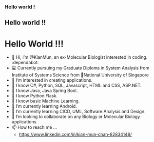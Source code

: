### Hello world !
## Hello world !!
# Hello World !!!
- 👋 Hi, I’m @KianMun, an ex-Molecular Biologist interested in coding. :dependabot:
- :computer:  Currently pursuing my Graduate Diploma in System Analysis from Institute of Systems Science from :school:National University of Singapore
- 👀 I’m interested in creating applications. 
- 📖 I know C#, Python, SQL, Javascript, HTML and CSS, ASP.NET.
- 📖 I know Java, Java Spring Boot.
- 📖 I know Python Flask.
- 📖 I know basic Machine Learning.
- 🌱 I’m currently learning Android.
- 🌱 I’m currently learning CICD, UML, Software Analysis and Design.
- 💞️ I’m looking to collaborate on any Biology or Molecular Biology applications.
- 📫 How to reach me ...
  - https://www.linkedin.com/in/kian-mun-chan-82834148/
  

<!---
KianMun/KianMun is a ✨ special ✨ repository because its `README.md` (this file) appears on your GitHub profile.
You can click the Preview link to take a look at your changes.
--->

